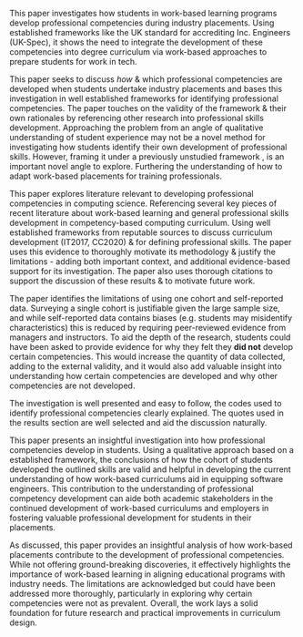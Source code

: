This paper investigates how students in work-based learning programs develop professional competencies during industry placements. Using established frameworks like the UK standard for accrediting Inc. Engineers (UK-Spec), it shows the need to integrate the development of these competencies into degree curriculum via work-based approaches to prepare students for work in  tech.

This paper seeks to discuss *how* & which professional competencies are developed when students undertake industry placements and bases this investigation in well established frameworks for identifying professional competencies. The paper touches on the validity of the framework & their own rationales by referencing other research into professional skills development. Approaching the problem from an angle of qualitative understanding of student experience may not be a novel method for investigating how students identify their own development of professional skills. However, framing it under a previously unstudied framework , is an important novel angle to explore. Furthering the understanding of how to adapt work-based placements for training professionals.

This paper explores literature relevant to developing professional competencies in computing science. Referencing several key pieces of recent literature about work-based learning and general professional skills development in competency-based computing curriculum. Using well established frameworks from reputable sources to discuss curriculum development (IT2017, CC2020) & for defining professional skills. The paper uses this evidence to thoroughly motivate its methodology & justify the limitations - adding both important context, and additional evidence-based support for its investigation. The paper also uses thorough citations to support the discussion of these results & to motivate future work.

The paper identifies the limitations of using one cohort and self-reported data. Surveying a single cohort is justifiable given the large sample size, and while self-reported data contains biases (e.g. students may misidentify characteristics) this is reduced by requiring peer-reviewed evidence from managers and instructors. To aid the depth of the research, students could have been asked to provide evidence for why they felt they **did not** develop certain competencies. This would increase the quantity of data collected, adding to the external validity, and it would also add valuable insight into understanding how certain competencies are developed and why other competencies are not developed.

The investigation is well presented and easy to follow, the codes used to identify professional competencies clearly explained. The quotes used in the results section are well selected and aid the discussion naturally.

This paper presents an insightful investigation into how professional competencies develop in students. Using a qualitative approach based on a established framework, the conclusions of how the cohort of students developed the outlined skills are valid and helpful in developing the current understanding of how work-based curriculums aid in equipping software engineers.
This contribution to the understanding of professional competency development can aide both academic stakeholders in the continued development of work-based curriculums and employers in fostering valuable professional development for students in their placements.

As discussed, this paper provides an insightful analysis of how work-based placements contribute to the development of professional competencies. While not offering ground-breaking discoveries, it effectively highlights the importance of work-based learning in aligning educational programs with industry needs. The limitations are acknowledged but could have been addressed more thoroughly, particularly in exploring why certain competencies were not as prevalent. Overall, the work lays a solid foundation for future research and practical improvements in curriculum design.